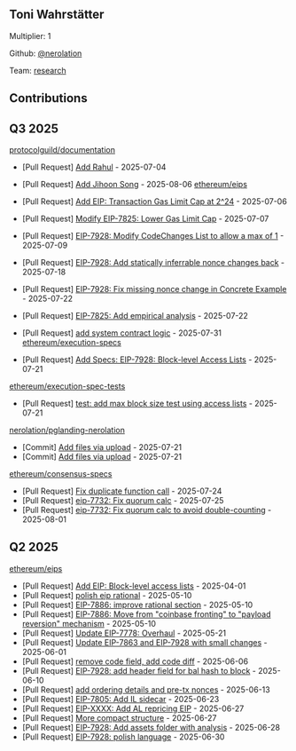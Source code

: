 
## Toni Wahrstätter
Multiplier: 1

Github: [@nerolation](https://github.com/nerolation)

Team: [research](https://github.com/nerolation/pglanding-nerolation)

## Contributions

## Q3 2025


[protocolguild/documentation](https://github.com/protocolguild/documentation)
* [Pull Request] [Add Rahul](https://github.com/protocolguild/documentation/pull/368) - 2025-07-04

* [Pull Request] [Add Jihoon Song](https://github.com/protocolguild/documentation/pull/392) - 2025-08-06
[ethereum/eips](https://github.com/ethereum/eips)
* [Pull Request] [Add EIP: Transaction Gas Limit Cap at 2^24](https://github.com/ethereum/EIPs/pull/9984) - 2025-07-06
* [Pull Request] [Modify EIP-7825: Lower Gas Limit Cap](https://github.com/ethereum/EIPs/pull/9986) - 2025-07-07
* [Pull Request] [EIP-7928: Modify CodeChanges List to allow a max of 1](https://github.com/ethereum/EIPs/pull/9994) - 2025-07-09
* [Pull Request] [EIP-7928: Add statically inferrable nonce changes back](https://github.com/ethereum/EIPs/pull/10031) - 2025-07-18

* [Pull Request] [EIP-7928: Fix missing nonce change in Concrete Example](https://github.com/ethereum/EIPs/pull/10043) - 2025-07-22
* [Pull Request] [EIP-7825: Add empirical analysis](https://github.com/ethereum/EIPs/pull/10042) - 2025-07-22
* [Pull Request] [add system contract logic](https://github.com/ethereum/EIPs/pull/10082) - 2025-07-31
[ethereum/execution-specs](https://github.com/ethereum/execution-specs)
* [Pull Request] [Add Specs: EIP-7928: Block-level Access Lists](https://github.com/ethereum/execution-specs/pull/1338) - 2025-07-21

[ethereum/execution-spec-tests](https://github.com/ethereum/execution-spec-tests)
* [Pull Request] [test: add max block size test using access lists](https://github.com/ethereum/execution-spec-tests/pull/1932) - 2025-07-21

[nerolation/pglanding-nerolation](https://github.com/nerolation/pglanding-nerolation)
* [Commit] [Add files via upload](https://github.com/nerolation/pglanding-nerolation/commit/786b203ac20efd6b4d1ea59eb6db1da458798094) - 2025-07-21
* [Commit] [Add files via upload](https://github.com/nerolation/pglanding-nerolation/commit/397356c59291489a34e0981a0b7fb975660e8dbd) - 2025-07-21

[ethereum/consensus-specs](https://github.com/ethereum/consensus-specs)
* [Pull Request] [Fix duplicate function call](https://github.com/ethereum/consensus-specs/pull/4460) - 2025-07-24
* [Pull Request] [eip-7732: Fix quorum calc](https://github.com/ethereum/consensus-specs/pull/4465) - 2025-07-25
* [Pull Request] [eip-7732: Fix quorum calc to avoid double-counting](https://github.com/ethereum/consensus-specs/pull/4481) - 2025-08-01
## Q2 2025

[ethereum/eips](https://github.com/ethereum/eips)
* [Pull Request] [Add EIP: Block-level access lists](https://github.com/ethereum/EIPs/pull/9580) - 2025-04-01
* [Pull Request] [polish eip rational](https://github.com/ethereum/EIPs/pull/9758) - 2025-05-10
* [Pull Request] [EIP-7886: improve rational section](https://github.com/ethereum/EIPs/pull/9757) - 2025-05-10
* [Pull Request] [EIP-7886: Move from "coinbase fronting" to "payload reversion" mechanism](https://github.com/ethereum/EIPs/pull/9756) - 2025-05-10
* [Pull Request] [Update EIP-7778: Overhaul](https://github.com/ethereum/EIPs/pull/9802) - 2025-05-21
* [Pull Request] [Update EIP-7863 and EIP-7928 with small changes](https://github.com/ethereum/EIPs/pull/9846) - 2025-06-01
* [Pull Request] [remove code field, add code diff](https://github.com/ethereum/EIPs/pull/9864) - 2025-06-06
* [Pull Request] [EIP-7928: add header field for bal hash to block](https://github.com/ethereum/EIPs/pull/9885) - 2025-06-10
* [Pull Request] [add ordering details and pre-tx nonces](https://github.com/ethereum/EIPs/pull/9896) - 2025-06-13
* [Pull Request] [EIP-7805: Add IL sidecar](https://github.com/ethereum/EIPs/pull/9925) - 2025-06-23
* [Pull Request] [EIP-XXXX: Add AL repricing EIP](https://github.com/ethereum/EIPs/pull/9946) - 2025-06-27
* [Pull Request] [More compact structure](https://github.com/ethereum/EIPs/pull/9944) - 2025-06-27
* [Pull Request] [EIP-7928: Add assets folder with analysis](https://github.com/ethereum/EIPs/pull/9948) - 2025-06-28
* [Pull Request] [EIP-7928: polish language](https://github.com/ethereum/EIPs/pull/9954) - 2025-06-30
